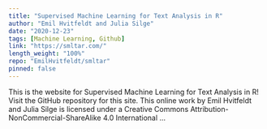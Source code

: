 ```yaml
---
title: "Supervised Machine Learning for Text Analysis in R"
author: "Emil Hvitfeldt and Julia Silge"
date: "2020-12-23"
tags: [Machine Learning, Github]
link: "https://smltar.com/"
length_weight: "100%"
repo: "EmilHvitfeldt/smltar"
pinned: false
---
```


This is the website for Supervised Machine Learning for Text Analysis in R! Visit the GitHub repository for this site. This online work by Emil Hvitfeldt and Julia Silge is licensed under a Creative Commons Attribution-NonCommercial-ShareAlike 4.0 International ...
